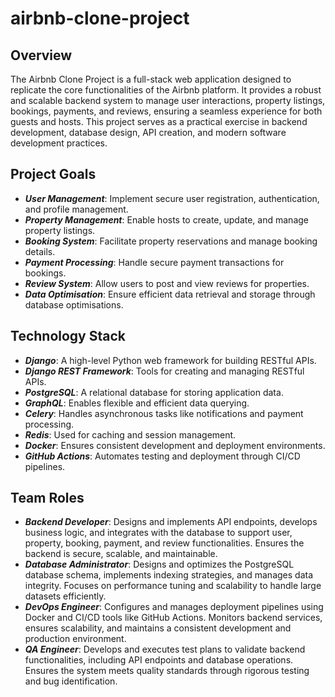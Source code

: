 # airbnb-clone-project

## **Overview**

The Airbnb Clone Project is a full-stack web application designed to replicate the core functionalities of the Airbnb platform. It provides a robust and scalable backend system to manage user interactions, property listings, bookings, payments, and reviews, ensuring a seamless experience for both guests and hosts. This project serves as a practical exercise in backend development, database design, API creation, and modern software development practices.


## **Project Goals**

- ***User Management***: Implement secure user registration, authentication, and profile management.
- ***Property Management***: Enable hosts to create, update, and manage property listings.
- ***Booking System***: Facilitate property reservations and manage booking details.
- ***Payment Processing***: Handle secure payment transactions for bookings.
- ***Review System***: Allow users to post and view reviews for properties.
- ***Data Optimisation***: Ensure efficient data retrieval and storage through database optimisations.


## **Technology Stack**

- ***Django***: A high-level Python web framework for building RESTful APIs.
- ***Django REST Framework***: Tools for creating and managing RESTful APIs.
- ***PostgreSQL***: A relational database for storing application data.
- ***GraphQL***: Enables flexible and efficient data querying.
- ***Celery***: Handles asynchronous tasks like notifications and payment processing.
- ***Redis***: Used for caching and session management.
- ***Docker***: Ensures consistent development and deployment environments.
- ***GitHub Actions***: Automates testing and deployment through CI/CD pipelines.


## **Team Roles**

- ***Backend Developer***: Designs and implements API endpoints, develops business logic, and integrates with the database to support user, property, booking, payment, and review functionalities. Ensures the backend is secure, scalable, and maintainable.
- ***Database Administrator***: Designs and optimizes the PostgreSQL database schema, implements indexing strategies, and manages data integrity. Focuses on performance tuning and scalability to handle large datasets efficiently.
- ***DevOps Engineer***: Configures and manages deployment pipelines using Docker and CI/CD tools like GitHub Actions. Monitors backend services, ensures scalability, and maintains a consistent development and production environment.
- ***QA Engineer***: Develops and executes test plans to validate backend functionalities, including API endpoints and database operations. Ensures the system meets quality standards through rigorous testing and bug identification.
